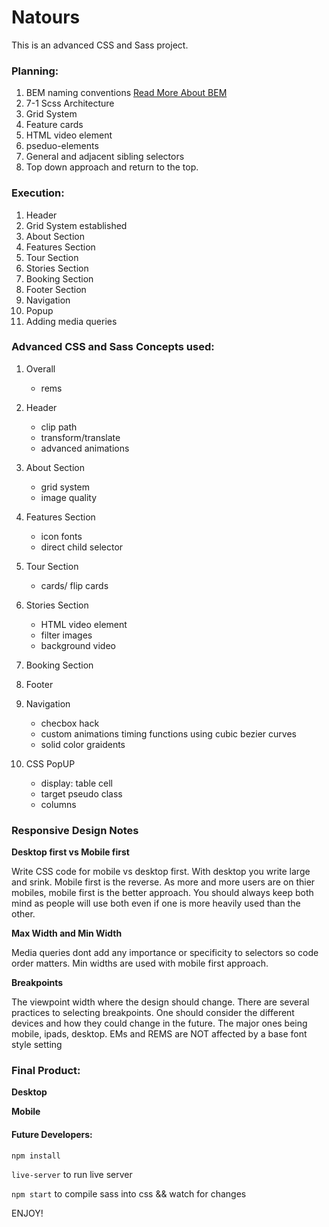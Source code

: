 # Natours

This is an advanced CSS and Sass project.

### Planning:
1. BEM naming conventions 
[Read More About BEM](http://getbem.com/naming/)
2. 7-1 Scss Architecture
3. Grid System
4. Feature cards
5. HTML video element
6. pseduo-elements
7. General and adjacent sibling selectors
8. Top down approach and return to the top.

### Execution:
1. Header 
2. Grid System established
3. About Section
4. Features Section
5. Tour Section
6. Stories Section
7. Booking Section
8. Footer Section
9. Navigation
10. Popup
11. Adding media queries 

### Advanced CSS and Sass Concepts used:
1. Overall
	* rems 
	
2. Header
	* clip path
	* transform/translate
	* advanced animations 

3. About Section
	* grid system
	* image quality

4. Features Section
	* icon fonts
	* direct child selector

5. Tour Section
	* cards/ flip cards

6. Stories Section 
	* HTML video element
	* filter images
	* background video

7. Booking Section

8. Footer

9. Navigation
	* checbox hack
	* custom animations timing functions using cubic bezier curves
	* solid color graidents

10. CSS PopUP
	* display: table cell
	* target pseudo class
	* columns

### Responsive Design Notes
**Desktop first vs Mobile first**

Write CSS code for mobile vs desktop first. With desktop you write large and 
srink. Mobile first is the reverse. As more and more users are on thier mobiles,
mobile first is the better approach. You should always keep both mind as people will
use both even if one is more heavily used than the other. 

**Max Width and Min Width**

Media queries dont add any importance or specificity to selectors so code order matters. Min widths are used with mobile first approach.

**Breakpoints**

The viewpoint width where the design should change.
There are several practices to selecting breakpoints. One should consider 
the different devices and how they could change in the future. The major ones being
mobile, ipads, desktop. 
EMs and REMS are NOT affected by a base font style setting

### Final Product:

**Desktop**
<!-- ![](project-large.jpg) -->

**Mobile**
<!-- ![](project-small.jpg) -->

#### Future Developers:
`npm install`

`live-server` to run live server

`npm start` to compile sass into css && watch for changes

ENJOY!